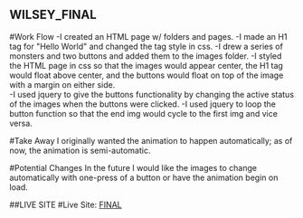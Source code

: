 ## WILSEY_FINAL

#Work Flow
-I created an HTML page w/ folders and pages.
-I made an H1 tag for "Hello World" and changed the tag style in css.
-I drew a series of monsters and two buttons and added them to the images folder.
-I styled the HTML page in css so that the images would appear center, the H1 tag
would float above center, and the buttons would float on top of the image with a
margin on either side.  
-I used jquery to give the buttons functionality by changing the active status of
the images when the buttons were clicked.
-I used jquery to loop the button function so that the end img would cycle to the first
img and vice versa.

#Take Away
I originally wanted the animation to happen automatically; as of now, the animation
is semi-automatic.

#Potential Changes
In the future I would like the images to change automatically with one-press of
a button or have the animation begin on load.

##LIVE SITE
#Live Site:
[FINAL](https://ewilsey.github.io/MART441/FINAL/)
